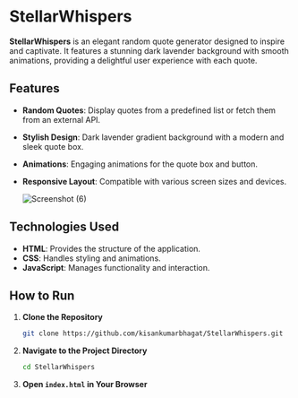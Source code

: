 # StellarWhispers

**StellarWhispers** is an elegant random quote generator designed to inspire and captivate. It features a stunning dark lavender background with smooth animations, providing a delightful user experience with each quote.

## Features

- **Random Quotes**: Display quotes from a predefined list or fetch them from an external API.
- **Stylish Design**: Dark lavender gradient background with a modern and sleek quote box.
- **Animations**: Engaging animations for the quote box and button.
- **Responsive Layout**: Compatible with various screen sizes and devices.

  ![Screenshot (6)](https://github.com/user-attachments/assets/3ccdc6ef-485a-4cb7-afe1-3222d8718b59)

## Technologies Used

- **HTML**: Provides the structure of the application.
- **CSS**: Handles styling and animations.
- **JavaScript**: Manages functionality and interaction.

## How to Run

1. **Clone the Repository**
    ```bash
    git clone https://github.com/kisankumarbhagat/StellarWhispers.git
    ```

2. **Navigate to the Project Directory**
    ```bash
    cd StellarWhispers
    ```

3. **Open `index.html` in Your Browser**
